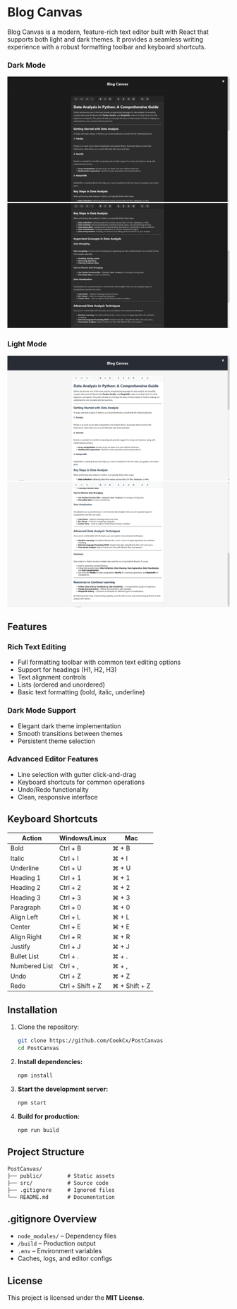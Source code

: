 # Blog Canvas

Blog Canvas is a modern, feature-rich text editor built with React that supports both light and dark themes. It provides a seamless writing experience with a robust formatting toolbar and keyboard shortcuts.

### Dark Mode
![Blog Canvas Dark Mode Screenshot 1](./assets/Dark%20Mode%201.png)
![Blog Canvas Dark Mode Screenshot 2](./assets/Dark%20Mode%202.png)

### Light Mode
![Blog Canvas Light Mode Screenshot 1](./assets/Light%20Mode%201.png)
![Blog Canvas Light Mode Screenshot 2](./assets/Light%20Mode%202.png)

## Features

### Rich Text Editing
- Full formatting toolbar with common text editing options
- Support for headings (H1, H2, H3)
- Text alignment controls
- Lists (ordered and unordered)
- Basic text formatting (bold, italic, underline)

### Dark Mode Support
- Elegant dark theme implementation
- Smooth transitions between themes
- Persistent theme selection

### Advanced Editor Features
- Line selection with gutter click-and-drag
- Keyboard shortcuts for common operations
- Undo/Redo functionality
- Clean, responsive interface

## Keyboard Shortcuts

| Action | Windows/Linux | Mac |
|--------|--------------|-----|
| Bold | Ctrl + B | ⌘ + B |
| Italic | Ctrl + I | ⌘ + I |
| Underline | Ctrl + U | ⌘ + U |
| Heading 1 | Ctrl + 1 | ⌘ + 1 |
| Heading 2 | Ctrl + 2 | ⌘ + 2 |
| Heading 3 | Ctrl + 3 | ⌘ + 3 |
| Paragraph | Ctrl + 0 | ⌘ + 0 |
| Align Left | Ctrl + L | ⌘ + L |
| Center | Ctrl + E | ⌘ + E |
| Align Right | Ctrl + R | ⌘ + R |
| Justify | Ctrl + J | ⌘ + J |
| Bullet List | Ctrl + . | ⌘ + . |
| Numbered List | Ctrl + , | ⌘ + , |
| Undo | Ctrl + Z | ⌘ + Z |
| Redo | Ctrl + Shift + Z | ⌘ + Shift + Z |

## Installation

1. Clone the repository:
   ```bash
   git clone https://github.com/CoekCx/PostCanvas
   cd PostCanvas
   ```

2. **Install dependencies:**
   ```bash
   npm install
   ```

3. **Start the development server:**
   ```bash
   npm start
   ```

4. **Build for production:**
   ```bash
   npm run build
   ```

## **Project Structure**
```
PostCanvas/
├── public/        # Static assets
├── src/           # Source code
├── .gitignore     # Ignored files
└── README.md      # Documentation
```

## **.gitignore Overview**
- `node_modules/` – Dependency files  
- `/build` – Production output  
- `.env` – Environment variables  
- Caches, logs, and editor configs

## **License**  
This project is licensed under the **MIT License**.
